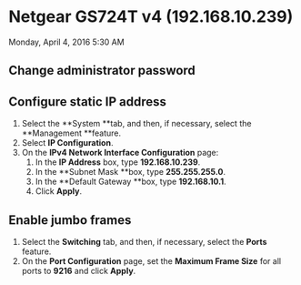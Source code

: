 ﻿# Netgear GS724T v4 (192.168.10.239)

Monday, April 4, 2016
5:30 AM

## Change administrator password

## Configure static IP address

1. Select the **System **tab, and then, if necessary, select the **Management **feature.
2. Select **IP Configuration**.
3. On the **IPv4 Network Interface Configuration** page:
   1. In the **IP Address** box, type **192.168.10.239**.
   2. In the **Subnet Mask **box, type **255.255.255.0**.
   3. In the **Default Gateway **box, type **192.168.10.1**.
   4. Click **Apply**.

## Enable jumbo frames

1. Select the **Switching** tab, and then, if necessary, select the **Ports** feature.
2. On the **Port Configuration** page, set the **Maximum Frame Size** for all ports to **9216** and click **Apply**.
